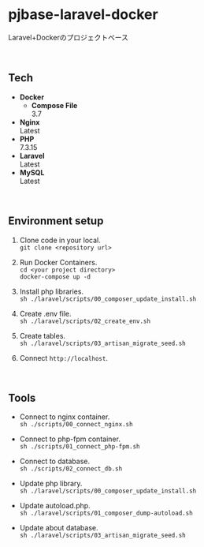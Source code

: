 # pjbase-laravel-docker
Laravel+Dockerのプロジェクトベース

<br>

## Tech

* **Docker**  
  * **Compose File**  
    3.7
* **Nginx**  
  Latest
* **PHP**  
  7.3.15
* **Laravel**  
  Latest
* **MySQL**  
  Latest

<br>

## Environment setup

1. Clone code in your local.  
    ``` git clone <repository url> ```
    
2. Run Docker Containers.  
    ``` cd <your project directory> ```  
    ``` docker-compose up -d ```
    
3. Install php libraries.  
    ``` sh ./laravel/scripts/00_composer_update_install.sh ```
    
4. Create .env file.  
    ``` sh ./laravel/scripts/02_create_env.sh ```
    
5. Create tables.  
    ``` sh ./laravel/scripts/03_artisan_migrate_seed.sh ```
    
6. Connect `http://localhost`.

<br>

## Tools

* Connect to nginx container.  
    ``` sh ./scripts/00_connect_nginx.sh ```

* Connect to php-fpm container.  
    ``` sh ./scripts/01_connect_php-fpm.sh ```
    
* Connect to database.  
    ``` sh ./scripts/02_connect_db.sh ```

* Update php library.  
    ``` sh ./laravel/scripts/00_composer_update_install.sh ```
    
* Update autoload.php.  
    ``` sh ./laravel/scripts/01_composer_dump-autoload.sh ```
    
* Update about database.  
    ``` sh ./laravel/scripts/03_artisan_migrate_seed.sh ```
